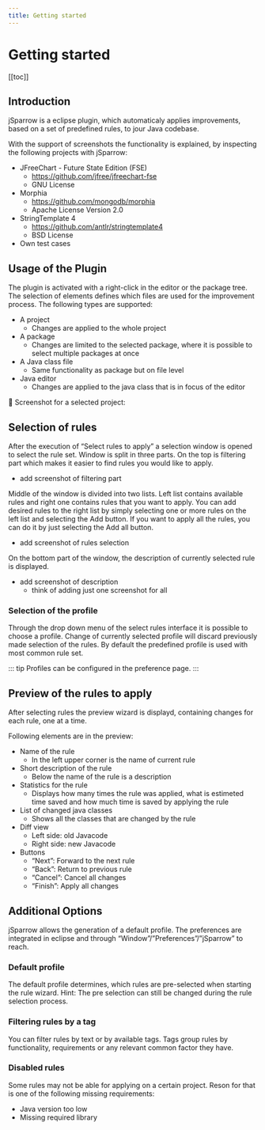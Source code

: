```yaml
---
title: Getting started
---
```

# Getting started

[[toc]]

## Introduction

jSparrow is a eclipse plugin, which automaticaly applies improvements, based on a set of predefined rules, to jour Java codebase.

With the support of screenshots the functionality is explained, by inspecting the following projects with jSparrow:

* JFreeChart - Future State Edition (FSE)
    * https://github.com/jfree/jfreechart-fse
    * GNU License
* Morphia
    * https://github.com/mongodb/morphia
    * Apache License Version 2.0
* StringTemplate 4
    * https://github.com/antlr/stringtemplate4
    * BSD License
* Own test cases

## Usage of the Plugin

The plugin is activated with a right-click in the editor or the package tree. The selection of elements defines which files are used for the improvement process. The following types are supported:
* A project
    * Changes are applied to the whole project
* A package
    * Changes are limited to the selected package, where it is possible to select multiple packages at once
* A Java class file
    * Same functionality as package but on file level
* Java editor
    * Changes are applied to the java class that is in focus of the editor



Screenshot for a selected project:



## Selection of rules

After the execution of “Select rules to apply” a selection window is opened to select the rule set.
Window is split in three parts. On the top is filtering part which makes it easier to find rules you would like to apply.
* add screenshot of filtering part

Middle of the window is divided into two lists. Left list contains available rules and right one contains rules that you want to apply.
You can add desired rules to the right list by simply selecting one or more rules on the left list and selecting the Add button. If you want to apply all the rules, you can do it by just selecting the Add all button.
* add screenshot of rules selection

On the bottom part of the window, the description of currently selected rule is displayed.
* add screenshot of description
    * think of adding just one screenshot for all


### Selection of the profile

Through the drop down menu of the select rules interface it is possible to choose a profile. Change of currently selected profile will discard previously made selection of the rules. By default the predefined profile is used with most common rule set.

::: tip
Profiles can be configured in the preference page.
:::


## Preview of the rules to apply

After selecting rules the preview wizard is displayd, containing changes for each rule, one at a time.

Following elements are in the preview:
* Name of the rule
    * In the left upper corner is the name of current rule
* Short description of the rule
    * Below the name of the rule is a description
* Statistics for the rule
    * Displays how many times the rule was applied, what is estimeted time saved and how much time is saved by applying the rule
* List of changed java classes
    * Shows all the classes that are changed by the rule
* Diff view
    * Left side: old Javacode
    * Right side: new Javacode
* Buttons
    * “Next”: Forward to the next rule
    * “Back”: Return to previous rule
    * “Cancel”: Cancel all changes 
    * “Finish”: Apply all changes




## Additional Options

jSparrow allows the generation of a default profile. The preferences are integrated in eclipse and through “Window”/”Preferences”/”jSparrow” to reach.

### Default profile

The default profile determines, which rules are pre-selected when starting the rule wizard.
Hint: The pre selection can still be changed during the rule selection process.

### Filtering rules by a tag

You can filter rules by text or by available tags. Tags group rules by functionality, requirements or any relevant common factor they have.

### Disabled rules

Some rules may not be able for applying on a certain project. Reson for that is one of the following missing requirements:
* Java version too low
* Missing required library

